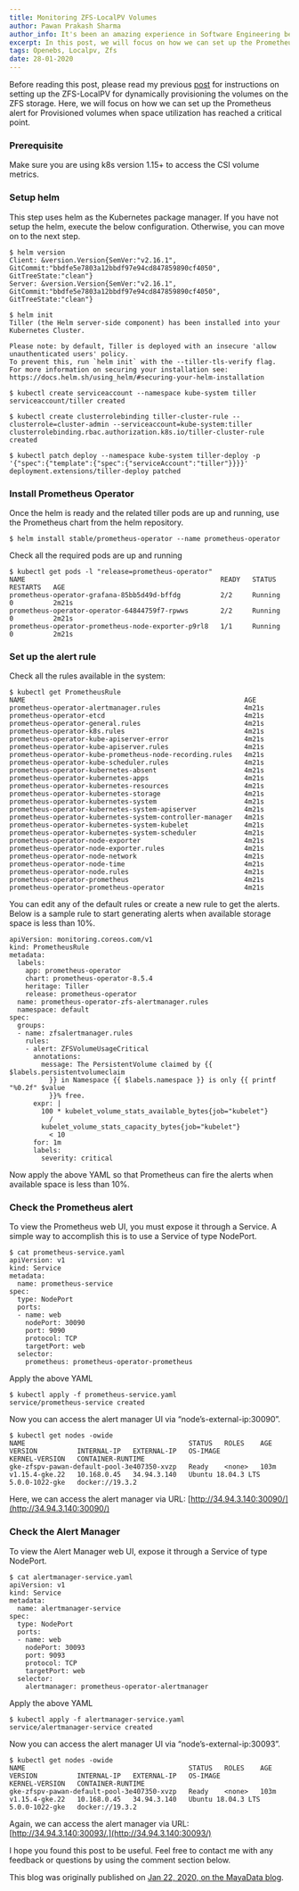 ```yaml
---
title: Monitoring ZFS-LocalPV Volumes
author: Pawan Prakash Sharma
author_info: It's been an amazing experience in Software Engineering because of my love for coding. In my free time, I read books, play table tennis and watch tv series
excerpt: In this post, we will focus on how we can set up the Prometheus alert for Provisioned volumes when space utilization has reached a critical point.
tags: Openebs, Localpv, Zfs
date: 28-01-2020
---
```


Before reading this post, please read my previous [post](https://blog.openebs.io/openebs-dynamic-volume-provisioning-on-zfs-d8670720181d?__hstc=216392137.7dc0753f698b104ea002a16b84268b54.1580207831486.1580207831486.1580207831486.1&amp;__hssc=216392137.1.1580207831487&amp;__hsfp=818904025) for instructions on setting up the ZFS-LocalPV for dynamically provisioning the volumes on the ZFS storage. Here, we will focus on how we can set up the Prometheus alert for Provisioned volumes when space utilization has reached a critical point.

### Prerequisite

Make sure you are using k8s version 1.15+ to access the CSI volume metrics.

### Setup helm

This step uses helm as the Kubernetes package manager. If you have not setup the helm, execute the below configuration. Otherwise, you can move on to the next step.

    $ helm version
    Client: &version.Version{SemVer:"v2.16.1", GitCommit:"bbdfe5e7803a12bbdf97e94cd847859890cf4050", GitTreeState:"clean"}
    Server: &version.Version{SemVer:"v2.16.1", GitCommit:"bbdfe5e7803a12bbdf97e94cd847859890cf4050", GitTreeState:"clean"}
    
    $ helm init
    Tiller (the Helm server-side component) has been installed into your Kubernetes Cluster.
    
    Please note: by default, Tiller is deployed with an insecure 'allow unauthenticated users' policy.
    To prevent this, run `helm init` with the --tiller-tls-verify flag.
    For more information on securing your installation see: https://docs.helm.sh/using_helm/#securing-your-helm-installation
    
    $ kubectl create serviceaccount --namespace kube-system tiller
    serviceaccount/tiller created
    
    $ kubectl create clusterrolebinding tiller-cluster-rule --clusterrole=cluster-admin --serviceaccount=kube-system:tiller
    clusterrolebinding.rbac.authorization.k8s.io/tiller-cluster-rule created
    
    $ kubectl patch deploy --namespace kube-system tiller-deploy -p '{"spec":{"template":{"spec":{"serviceAccount":"tiller"}}}}'
    deployment.extensions/tiller-deploy patched

### Install Prometheus Operator

Once the helm is ready and the related tiller pods are up and running, use the Prometheus chart from the helm repository.

    $ helm install stable/prometheus-operator --name prometheus-operator

Check all the required pods are up and running

    $ kubectl get pods -l "release=prometheus-operator"
    NAME                                                 READY   STATUS    RESTARTS   AGE
    prometheus-operator-grafana-85bb5d49d-bffdg          2/2     Running   0          2m21s
    prometheus-operator-operator-64844759f7-rpwws        2/2     Running   0          2m21s
    prometheus-operator-prometheus-node-exporter-p9rl8   1/1     Running   0          2m21s

### Set up the alert rule

Check all the rules available in the system:

    $ kubectl get PrometheusRule
    NAME                                                       AGE
    prometheus-operator-alertmanager.rules                     4m21s
    prometheus-operator-etcd                                   4m21s
    prometheus-operator-general.rules                          4m21s
    prometheus-operator-k8s.rules                              4m21s
    prometheus-operator-kube-apiserver-error                   4m21s
    prometheus-operator-kube-apiserver.rules                   4m21s
    prometheus-operator-kube-prometheus-node-recording.rules   4m21s
    prometheus-operator-kube-scheduler.rules                   4m21s
    prometheus-operator-kubernetes-absent                      4m21s
    prometheus-operator-kubernetes-apps                        4m21s
    prometheus-operator-kubernetes-resources                   4m21s
    prometheus-operator-kubernetes-storage                     4m21s
    prometheus-operator-kubernetes-system                      4m21s
    prometheus-operator-kubernetes-system-apiserver            4m21s
    prometheus-operator-kubernetes-system-controller-manager   4m21s
    prometheus-operator-kubernetes-system-kubelet              4m21s
    prometheus-operator-kubernetes-system-scheduler            4m21s
    prometheus-operator-node-exporter                          4m21s
    prometheus-operator-node-exporter.rules                    4m21s
    prometheus-operator-node-network                           4m21s
    prometheus-operator-node-time                              4m21s
    prometheus-operator-node.rules                             4m21s
    prometheus-operator-prometheus                             4m21s
    prometheus-operator-prometheus-operator                    4m21s

You can edit any of the default rules or create a new rule to get the alerts. Below is a sample rule to start generating alerts when available storage space is less than 10%.

    apiVersion: monitoring.coreos.com/v1
    kind: PrometheusRule
    metadata:
      labels:
        app: prometheus-operator
        chart: prometheus-operator-8.5.4
        heritage: Tiller
        release: prometheus-operator
      name: prometheus-operator-zfs-alertmanager.rules
      namespace: default
    spec:
      groups:
      - name: zfsalertmanager.rules
        rules:
        - alert: ZFSVolumeUsageCritical
          annotations:
            message: The PersistentVolume claimed by {{ $labels.persistentvolumeclaim
              }} in Namespace {{ $labels.namespace }} is only {{ printf "%0.2f" $value
              }}% free.
          expr: |
            100 * kubelet_volume_stats_available_bytes{job="kubelet"}
              /
            kubelet_volume_stats_capacity_bytes{job="kubelet"}
              < 10
          for: 1m
          labels:
            severity: critical

Now apply the above YAML so that Prometheus can fire the alerts when available space is less than 10%.

### Check the Prometheus alert

To view the Prometheus web UI, you must expose it through a Service. A simple way to accomplish this is to use a Service of type NodePort.

    $ cat prometheus-service.yaml
    apiVersion: v1
    kind: Service
    metadata:
      name: prometheus-service
    spec:
      type: NodePort
      ports:
      - name: web
        nodePort: 30090
        port: 9090
        protocol: TCP
        targetPort: web
      selector:
        prometheus: prometheus-operator-prometheus

Apply the above YAML

    $ kubectl apply -f prometheus-service.yaml
    service/prometheus-service created

Now you can access the alert manager UI via “node’s-external-ip:30090”.

    $ kubectl get nodes -owide
    NAME                                         STATUS   ROLES    AGE    VERSION          INTERNAL-IP   EXTERNAL-IP   OS-IMAGE             KERNEL-VERSION   CONTAINER-RUNTIME
    gke-zfspv-pawan-default-pool-3e407350-xvzp   Ready    <none>   103m   v1.15.4-gke.22   10.168.0.45   34.94.3.140   Ubuntu 18.04.3 LTS   5.0.0-1022-gke   docker://19.3.2

Here, we can access the alert manager via URL: [http://34.94.3.140:30090/](http://34.94.3.140:30090/)

### Check the Alert Manager

To view the Alert Manager web UI, expose it through a Service of type NodePort.

    $ cat alertmanager-service.yaml
    apiVersion: v1
    kind: Service
    metadata:
      name: alertmanager-service
    spec:
      type: NodePort
      ports:
      - name: web
        nodePort: 30093
        port: 9093
        protocol: TCP
        targetPort: web
      selector:
        alertmanager: prometheus-operator-alertmanager

Apply the above YAML

    $ kubectl apply -f alertmanager-service.yaml
    service/alertmanager-service created

Now you can access the alert manager UI via “node’s-external-ip:30093”.

    $ kubectl get nodes -owide
    NAME                                         STATUS   ROLES    AGE    VERSION          INTERNAL-IP   EXTERNAL-IP   OS-IMAGE             KERNEL-VERSION   CONTAINER-RUNTIME
    gke-zfspv-pawan-default-pool-3e407350-xvzp   Ready    <none>   103m   v1.15.4-gke.22   10.168.0.45   34.94.3.140   Ubuntu 18.04.3 LTS   5.0.0-1022-gke   docker://19.3.2

Again, we can access the alert manager via URL: [http://34.94.3.140:30093/.](http://34.94.3.140:30093/)

I hope you found this post to be useful. Feel free to contact me with any feedback or questions by using the comment section below.

This blog was originally published on [Jan 22, 2020, on the MayaData blog](https://blog.mayadata.io/openebs/monitoring-zfs-localpv-volumes).
